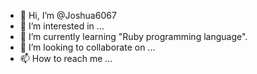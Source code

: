 - 👋 Hi, I’m @Joshua6067
- 👀 I’m interested in ...
- 🌱 I’m currently learning "Ruby programming language".
- 💞️ I’m looking to collaborate on ...
- 📫 How to reach me ...

<!---
Joshua6067/Joshua6067 is a ✨ special ✨ repository because its `README.md` (this file) appears on your GitHub profile.
You can click the Preview link to take a look at your changes.
--->
